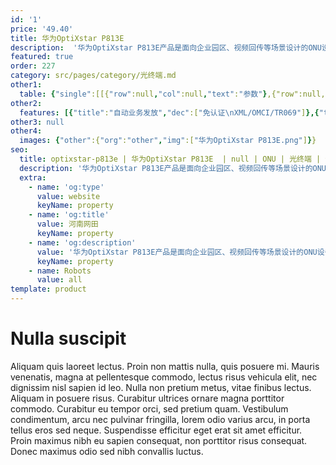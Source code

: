```yaml
---
id: '1'
price: '49.40'
title: 华为OptiXstar P813E
description:  '华为OptiXstar P813E产品是面向企业园区、视频回传等场景设计的ONU设备，可以提供8个带PoE/PoE+功能的GE接口，为用户带来高质量的语音、数据和高清视频等业务体验，同时支持XGS-PON上行。'
featured: true
order: 227
category: src/pages/category/光终端.md
other1: 
  table: {"single":[[{"row":null,"col":null,"text":"参数"},{"row":null,"col":null,"text":"华为OptiXstar P813E"}],[{"row":null,"col":null,"text":"尺寸（宽×深×高）"},{"row":null,"col":null,"text":"220mm x 150mm x 35mm（不含脚垫）"}],[{"row":null,"col":null,"text":"重量（不含适配器）"},{"row":null,"col":null,"text":"约1030g"}],[{"row":null,"col":null,"text":"工作环境温度"},{"row":null,"col":null,"text":"-5°C ~ +45°C"}],[{"row":null,"col":null,"text":"工作环境湿度"},{"row":null,"col":null,"text":"5% RH ～ 95% RH，非凝结"}],[{"row":null,"col":null,"text":"电源适配器额定输入范围"},{"row":null,"col":null,"text":"100 ～ 240 V AC，50/60 Hz"}],[{"row":null,"col":null,"text":"整机供电"},{"row":null,"col":null,"text":"56V DC，2.6A"}],[{"row":null,"col":null,"text":"网络侧接口"},{"row":null,"col":null,"text":"XGS-PON"}],[{"row":null,"col":null,"text":"用户侧接口"},{"row":null,"col":null,"text":"8*GE（PoE/PoE+）"}],[{"row":null,"col":null,"text":"静态功耗"},{"row":null,"col":null,"text":"8W"}],[{"row":null,"col":null,"text":"最大功耗"},{"row":null,"col":null,"text":"POE端口不带受电设备：12W\nPOE端口带最大功耗受电设备：143W"}],[{"row":null,"col":null,"text":"最大PoE输出功率"},{"row":null,"col":null,"text":"总功率120W，每个PoE接口最大支持30W"}],[{"row":null,"col":null,"text":"防雷规格"},{"row":null,"col":null,"text":"GE：共模4kV，差模0.5kV；AC电源：共模6kV，差模6kV"}],[{"row":null,"col":null,"text":"安装方式"},{"row":null,"col":null,"text":"支持室内桌面平放、挂墙或网络箱中安装"}],[{"row":null,"col":null,"text":"PON接口"},{"row":null,"col":null,"text":"支持XGS-PON光模块，接口类型：SC/UPC\nClass N1/N2\n接收灵敏度：-28dBm\n过载光功率：-9dBm\n传输速率：下行9.953 Gbit/s，上行9.953 Gbit/s\nType B单归属\nType B双归属（二层转发模式下支持）"}],[{"row":null,"col":null,"text":"GE接口"},{"row":null,"col":null,"text":"支持PoE、PoE+功能；遵循标准：IEEE 802.3af、IEEE 802.3at\n接口类型：RJ-45\n10/100/1000 Mbit/s接口速率自适应\nMDI/MDIX自动配置\nMAC地址学习数配置\n基于以太端口的VLAN透传、过滤"}]]}
other2:
  features: [{"title":"自动业务发放","dec":["免认证\nXML/OMCI/TR069"]},{"title":"智能运维","dec":["XML/Web UI\n流氓ONT检测和自律\n环网检测/PPPoE仿真/DHCP仿真"]},{"title":"防雷","dec":["GE：共模4kV，差模0.5kV\nAC电源：共模6kV，差模6kV"]}]
other3: null
other4:
  images: {"other":{"org":"other","img":["华为OptiXstar P813E.png"]}}
seo:
  title: optixstar-p813e | 华为OptiXstar P813E  | null | ONU | 光终端 | 企业光网络
  description: '华为OptiXstar P813E产品是面向企业园区、视频回传等场景设计的ONU设备，可以提供8个带PoE/PoE+功能的GE接口，为用户带来高质量的语音、数据和高清视频等业务体验，同时支持XGS-PON上行。'
  extra:
    - name: 'og:type'
      value: website
      keyName: property
    - name: 'og:title'
      value: 河南网田
      keyName: property
    - name: 'og:description'
      value: '华为OptiXstar P813E产品是面向企业园区、视频回传等场景设计的ONU设备，可以提供8个带PoE/PoE+功能的GE接口，为用户带来高质量的语音、数据和高清视频等业务体验，同时支持XGS-PON上行。'
      keyName: property
    - name: Robots
      value: all
template: product
---
```


# Nulla suscipit

Aliquam quis laoreet lectus. Proin non mattis nulla, quis posuere mi. Mauris venenatis, magna at pellentesque commodo, lectus risus vehicula elit, nec dignissim nisl sapien id leo. Nulla non pretium metus, vitae finibus lectus. Aliquam in posuere risus. Curabitur ultrices ornare magna porttitor commodo. Curabitur eu tempor orci, sed pretium quam. Vestibulum condimentum, arcu nec pulvinar fringilla, lorem odio varius arcu, in porta tellus eros sed neque. Suspendisse efficitur eget erat sit amet efficitur. Proin maximus nibh eu sapien consequat, non porttitor risus consequat. Donec maximus odio sed nibh convallis luctus.